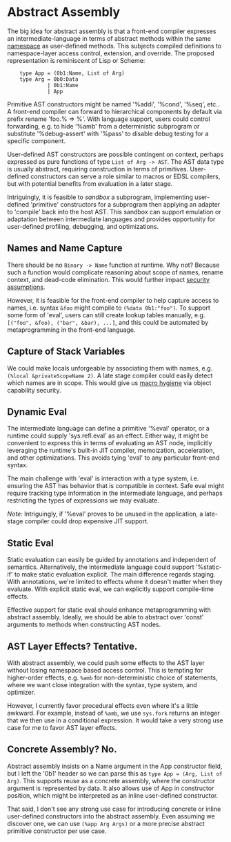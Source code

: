 # Abstract Assembly

The big idea for abstract assembly is that a front-end compiler expresses an intermediate-language in terms of abstract methods within the same [namespace](GlasProgNamespaces.md) as user-defined methods. This subjects compiled definitions to namespace-layer access control, extension, and override. The proposed representation is reminiscent of Lisp or Scheme:

        type App = (0b1:Name, List of Arg)
        type Arg = 0b0:Data
                 | 0b1:Name
                 | App

Primitive AST constructors might be named '%addi', '%cond', '%seq', etc.. A front-end compiler can forward to hierarchical components by default via prefix rename 'foo.% => %'. With language support, users could control forwarding, e.g. to hide '%amb' from a deterministic subprogram or substitute '%debug-assert' with '%pass' to disable debug testing for a specific component.

User-defined AST constructors are possible contingent on context, perhaps expressed as pure functions of type `List of Arg -> AST`. The AST data type is usually abstract, requiring construction in terms of primitives. User-defined constructors can serve a role similar to macros or EDSL compilers, but with potential benefits from evaluation in a later stage.

Intriguingly, it is feasible to *sandbox* a subprogram, implementing user-defined 'primitive' constructors for a subprogram then applying an adapter to 'compile' back into the host AST. This sandbox can support emulation or adaptation between intermediate languages and provides opportunity for user-defined profiling, debugging, and optimizations.

## Names and Name Capture

There should be no `Binary -> Name` function at runtime. Why not? Because such a function would complicate reasoning about scope of names, rename context, and dead-code elimination. This would further impact [security assumptions](https://en.wikipedia.org/wiki/Object-capability_model).

However, it is feasible for the front-end compiler to help capture access to names, i.e. syntax `&foo` might compile to `(%data 0b1:"foo")`. To support some form of 'eval', users can still create lookup tables manually, e.g. `[("foo", &foo), ("bar", &bar), ...]`, and this could be automated by metaprogramming in the front-end language.

## Capture of Stack Variables

We could make locals unforgeable by associating them with names, e.g. `(%local &privateScopeName 2)`. A late stage compiler could easily detect which names are in scope. This would give us [macro hygiene](https://en.wikipedia.org/wiki/Hygienic_macro) via object capability security.

## Dynamic Eval

The intermediate language can define a primitive '%eval' operator, or a runtime could supply 'sys.refl.eval' as an effect. Either way, it might be convenient to express this in terms of evaluating an AST node, implicitly leveraging the runtime's built-in JIT compiler, memoization, acceleration, and other optimizations. This avoids tying 'eval' to any particular front-end syntax.

The main challenge with 'eval' is interaction with a type system, i.e. ensuring the AST has behavior that is compatible in context. Safe eval might require tracking type information in the intermediate language, and perhaps restricting the types of expressions we may evaluate.

*Note:* Intriguingly, if '%eval' proves to be unused in the application, a late-stage compiler could drop expensive JIT support. 

## Static Eval

Static evaluation can easily be guided by annotations and independent of semantics. Alternatively, the intermediate language could support '%static-if' to make static evaluation explicit. The main difference regards staging. With annotations, we're limited to effects where it doesn't matter when they evaluate. With explicit static eval, we can explicitly support compile-time effects.

Effective support for static eval should enhance metaprogramming with abstract assembly. Ideally, we should be able to abstract over 'const' arguments to methods when constructing AST nodes. 

## AST Layer Effects? Tentative.

With abstract assembly, we could push some effects to the AST layer without losing namespace based access control. This is tempting for higher-order effects, e.g. `%amb` for non-deterministic choice of statements, where we want close integration with the syntax, type system, and optimizer.

However, I currently favor procedural effects even where it's a little awkward. For example, instead of `%amb`, we use `sys.fork` returns an integer that we then use in a conditional expression. It would take a very strong use case for me to favor AST layer effects.

## Concrete Assembly? No.

Abstract assembly insists on a Name argument in the App constructor field, but I left the '0b1' header so we can parse this as `type App = (Arg, List of Arg)`. This supports reuse as a concrete assembly, where the constructor argument is represented by data. It also allows use of App in constructor position, which might be interpreted as an inline user-defined constructor.

That said, I don't see any strong use case for introducing concrete or inline user-defined constructors into the abstract assembly. Even assuming we discover one, we can use `(%app Arg Args)` or a more precise abstract primitive constructor per use case. 
